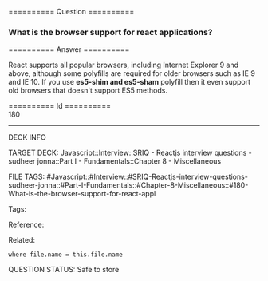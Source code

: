 ========== Question ==========  

### What is the browser support for react applications?  

========== Answer ==========  

React supports all popular browsers, including Internet Explorer 9 and above, although some polyfills are required for older browsers such as IE 9 and IE 10. If you use **es5-shim and es5-sham** polyfill then it even support old browsers that doesn't support ES5 methods.

========== Id ==========  
180

---

DECK INFO

TARGET DECK: Javascript::Interview::SRIQ - Reactjs interview questions - sudheer jonna::Part I - Fundamentals::Chapter 8 - Miscellaneous

FILE TAGS: #Javascript::#Interview::#SRIQ-Reactjs-interview-questions-sudheer-jonna::#Part-I-Fundamentals::#Chapter-8-Miscellaneous::#180-What-is-the-browser-support-for-react-appl

Tags:

Reference:

Related:

```dataview
where file.name = this.file.name
```

QUESTION STATUS: Safe to store
